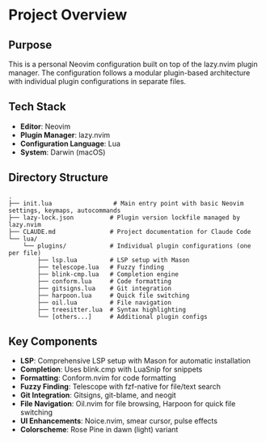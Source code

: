 # Project Overview

## Purpose
This is a personal Neovim configuration built on top of the lazy.nvim plugin manager. The configuration follows a modular plugin-based architecture with individual plugin configurations in separate files.

## Tech Stack
- **Editor**: Neovim
- **Plugin Manager**: lazy.nvim
- **Configuration Language**: Lua
- **System**: Darwin (macOS)

## Directory Structure
```
.
├── init.lua                 # Main entry point with basic Neovim settings, keymaps, autocommands
├── lazy-lock.json          # Plugin version lockfile managed by lazy.nvim
├── CLAUDE.md               # Project documentation for Claude Code
└── lua/
    └── plugins/            # Individual plugin configurations (one per file)
        ├── lsp.lua         # LSP setup with Mason
        ├── telescope.lua   # Fuzzy finding
        ├── blink-cmp.lua   # Completion engine
        ├── conform.lua     # Code formatting
        ├── gitsigns.lua    # Git integration
        ├── harpoon.lua     # Quick file switching
        ├── oil.lua         # File navigation
        ├── treesitter.lua  # Syntax highlighting
        └── [others...]     # Additional plugin configs
```

## Key Components
- **LSP**: Comprehensive LSP setup with Mason for automatic installation
- **Completion**: Uses blink.cmp with LuaSnip for snippets
- **Formatting**: Conform.nvim for code formatting
- **Fuzzy Finding**: Telescope with fzf-native for file/text search
- **Git Integration**: Gitsigns, git-blame, and neogit
- **File Navigation**: Oil.nvim for file browsing, Harpoon for quick file switching
- **UI Enhancements**: Noice.nvim, smear cursor, pulse effects
- **Colorscheme**: Rose Pine in dawn (light) variant